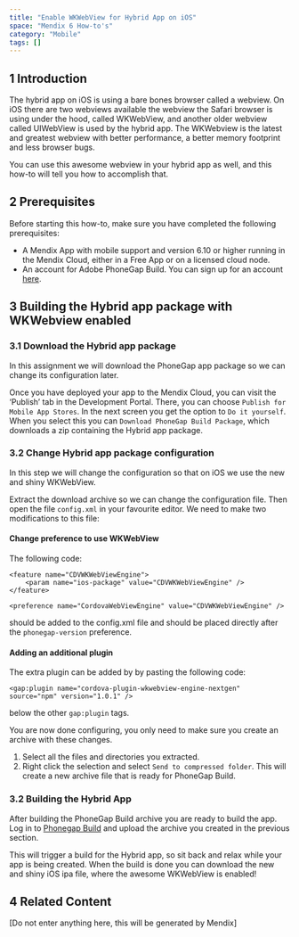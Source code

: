 ```yaml
---
title: "Enable WKWebView for Hybrid App on iOS"
space: "Mendix 6 How-to's"
category: "Mobile"
tags: []
---
```


## 1 Introduction

The hybrid app on iOS is using a bare bones browser called a webview. On iOS there are two webviews 
available the webview the Safari browser is using under the hood, called WKWebView, and another
older webview called UIWebView is used by the hybrid app. The WKWebview is the latest and greatest 
webview with better performance, a better memory footprint and less browser bugs.

You can use this awesome webview in your hybrid app as well, and this how-to will tell you how to 
accomplish that.

## 2 Prerequisites

Before starting this how-to, make sure you have completed the following prerequisites:

* A Mendix App with mobile support and version 6.10 or higher running in the Mendix Cloud, either in a Free App or on a licensed cloud node.
* An account for Adobe PhoneGap Build. You can sign up for an account [here](https://build.phonegap.com/plans).

## 3 Building the Hybrid app package with WKWebview enabled

### 3.1 Download the Hybrid app package
In this assignment we will download the PhoneGap app package so we can change its configuration later.

Once you have deployed your app to the Mendix Cloud, you can visit the ‘Publish’ tab in the Development Portal. 
There, you can choose `Publish for Mobile App Stores`. In the next screen you get the option to `Do it yourself`. 
When you select this you can `Download PhoneGap Build Package`, which downloads a zip containing the Hybrid app package.
 
### 3.2 Change Hybrid app package configuration
In this step we will change the configuration so that on iOS we use the new and shiny WKWebView.

Extract the download archive so we can change the configuration file. Then open the file
`config.xml` in your favourite editor. We need to make two modifications to this file:

#### Change preference to use WKWebView
The following code: 

```
<feature name="CDVWKWebViewEngine">
    <param name="ios-package" value="CDVWKWebViewEngine" />
</feature>

<preference name="CordovaWebViewEngine" value="CDVWKWebViewEngine" />
```
should be added to the config.xml file and should be placed directly after the `phonegap-version` preference.

#### Adding an additional plugin 
The extra plugin can be added by by pasting the following code:

```
<gap:plugin name="cordova-plugin-wkwebview-engine-nextgen" source="npm" version="1.0.1" />
```
below the other `gap:plugin` tags.

You are now done configuring, you only need to make sure you create an archive with these changes.

1. Select all the files and directories you extracted.
2. Right click the selection and select `Send to compressed folder`. This will create a new archive file that is ready for PhoneGap Build.

### 3.2 Building the Hybrid App
After building the PhoneGap Build archive you are ready to build the app.
Log in to [Phonegap Build](https://build.phonegap.com/) and upload the archive you created in the previous section.

This will trigger a build for the Hybrid app, so sit back and relax while your app is being created. When the build is done
you can download the new and shiny iOS ipa file, where the awesome WKWebView is enabled! 

## 4 Related Content

[Do not enter anything here, this will be generated by Mendix]
